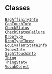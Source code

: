 ## Classes

<a href="../object/BagAffinityInfo.html#BagAffinityInfo"
target="main"><code>BagAffinityInfo</code></a>  
<a href="../object/CanTouchInfo.html#CanTouchInfo"
target="main"><code>CanTouchInfo</code></a>  
<a href="../object/CheckStatus.html#CheckStatus"
target="main"><code>CheckStatus</code></a>  
<a href="../object/CheckStatusFailure.html#CheckStatusFailure"
target="main"><code>CheckStatusFailure</code></a>  
<a href="../object/DropType.html#DropType"
target="main"><code>DropType</code></a>  
<a href="../object/DropTypeThrow.html#DropTypeThrow"
target="main"><code>DropTypeThrow</code></a>  
<a href="../object/EquivalentStateInfo.html#EquivalentStateInfo"
target="main"><code>EquivalentStateInfo</code></a>  
<a href="../object/SenseInfo.html#SenseInfo"
target="main"><code>SenseInfo</code></a>  
<a href="../object/SightTouchInfo.html#SightTouchInfo"
target="main"><code>SightTouchInfo</code></a>  
<a href="../object/Thing.html#Thing"
target="main"><code>Thing</code></a>  
<a href="../object/ThingState.html#ThingState"
target="main"><code>ThingState</code></a>  
<a href="../object/VocabObject.html#VocabObject"
target="main"><code>VocabObject</code></a>  
